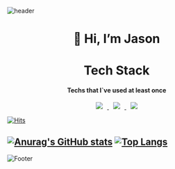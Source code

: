 ![header](https://capsule-render.vercel.app/api?type=waving&color=gradient&height=130)
<div align=center><h1>👋 Hi, I’m Jason </h1>



  <h1>Tech Stack</h1>
  
  <h4>Techs that I`ve used at least once</h4>

  <a href="https://cake-tarn-9a3.notion.site/Song-1cb3851c796f44f09a0d5f8b764a2748">
  <img
  src="http://img.shields.io/badge/-Tech%20Blog-655ced?style=flat&logo=notion&link=https://cake-tarn-9a3.notion.site/Song-1cb3851c796f44f09a0d5f8b764a2748"
  style="height : auto; margin-left : 10px; margin-right : 10px;"/>
  </a> <a href="https://instagram.com/song._.327">
  <img
  src="http://img.shields.io/badge/-Instagram-black?style=flat&logo=Instagram&link=https://instagram.com/song._.327"
  style="height : auto; margin-left : 10px; margin-right : 10px;"/>
  </a> <a href="mailto:qodwnskfh1@gmail.com">
  <img
  src="https://img.shields.io/badge/Gmail-d14836?style=flat-square&logo=Gmail&logoColor=white&link=mailto:qodwnskfh1@gmail.com"
  style="height : auto; margin-left : 10px; margin-right : 10px;"/>
  </a>
</div>


[![Hits](https://hits.seeyoufarm.com/api/count/incr/badge.svg?url=https%3A%2F%2Fgithub.com%2Fhttps%3A%2F%2Fgithub.com%2Fjusong23%2F&count_bg=%23985500&title_bg=%23FFDAA6&icon=&icon_color=%23E7E7E7&title=hits&edge_flat=false)](https://hits.seeyoufarm.com)

[![Anurag's GitHub stats](https://github-readme-stats.vercel.app/api?username=jusong23)](https://github.com/jusong23/github-readme-stats)
[![Top Langs](https://github-readme-stats.vercel.app/api/top-langs/?username=jusong23)](https://github.com/jusong23/github-readme-stats)
---------------------------------------
![Footer](https://capsule-render.vercel.app/api?type=waving&color=gradient&height=130&section=footer)
